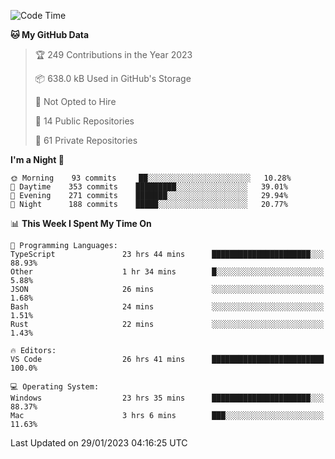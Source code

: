 <!--START_SECTION:waka-->
![Code Time](http://img.shields.io/badge/Code%20Time-3%2C564%20hrs%2015%20mins-blue)

**🐱 My GitHub Data** 

> 🏆 249 Contributions in the Year 2023
 > 
> 📦 638.0 kB Used in GitHub's Storage 
 > 
> 🚫 Not Opted to Hire
 > 
> 📜 14 Public Repositories 
 > 
> 🔑 61 Private Repositories  
 > 
**I'm a Night 🦉** 

```text
🌞 Morning    93 commits     ██░░░░░░░░░░░░░░░░░░░░░░░   10.28% 
🌆 Daytime    353 commits    █████████░░░░░░░░░░░░░░░░   39.01% 
🌃 Evening    271 commits    ███████░░░░░░░░░░░░░░░░░░   29.94% 
🌙 Night      188 commits    █████░░░░░░░░░░░░░░░░░░░░   20.77%

```


📊 **This Week I Spent My Time On** 

```text
💬 Programming Languages: 
TypeScript               23 hrs 44 mins      ██████████████████████░░░   88.93% 
Other                    1 hr 34 mins        █░░░░░░░░░░░░░░░░░░░░░░░░   5.88% 
JSON                     26 mins             ░░░░░░░░░░░░░░░░░░░░░░░░░   1.68% 
Bash                     24 mins             ░░░░░░░░░░░░░░░░░░░░░░░░░   1.51% 
Rust                     22 mins             ░░░░░░░░░░░░░░░░░░░░░░░░░   1.43%

🔥 Editors: 
VS Code                  26 hrs 41 mins      █████████████████████████   100.0%

💻 Operating System: 
Windows                  23 hrs 35 mins      ██████████████████████░░░   88.37% 
Mac                      3 hrs 6 mins        ███░░░░░░░░░░░░░░░░░░░░░░   11.63%

```


 Last Updated on 29/01/2023 04:16:25 UTC
<!--END_SECTION:waka-->

